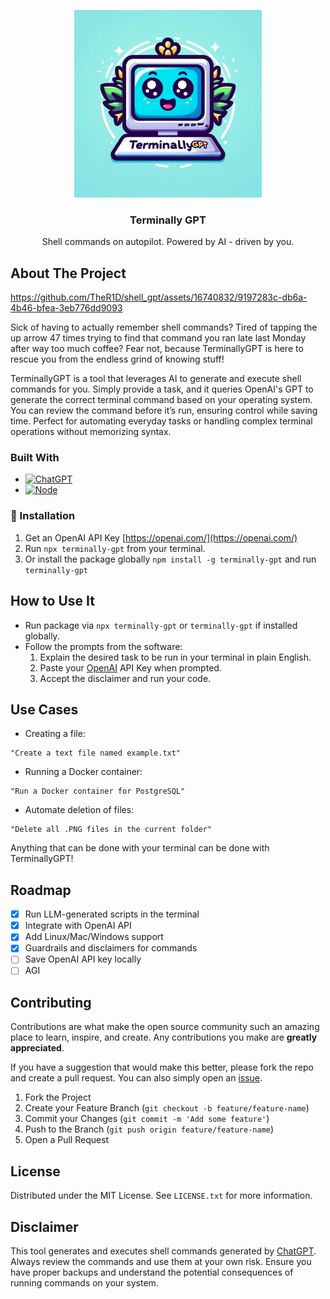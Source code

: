 <a id="readme-top"></a>

<div align="center">
  <a href="https://github.com/oftheheadland/terminal-gpt">
    <img src="https://github.com/oftheheadland/terminal-gpt/raw/master/images/logo.png" alt="Logo" width="300" height="300">
  </a>

  <h3 align="center">Terminally GPT</h3>

  <p align="center">
Shell commands on autopilot. Powered by AI - driven by you. 
  </p>
</div>

## About The Project

https://github.com/TheR1D/shell_gpt/assets/16740832/9197283c-db6a-4b46-bfea-3eb776dd9093

Sick of having to actually remember shell commands? Tired of tapping the up arrow 47 times trying to find that command you ran late last Monday after way too much coffee? Fear not, because TerminallyGPT is here to rescue you from the endless grind of knowing stuff!

TerminallyGPT is a tool that leverages AI to generate and execute shell commands for you. Simply provide a task, and it queries OpenAI's GPT to generate the correct terminal command based on your operating system. You can review the command before it’s run, ensuring control while saving time. Perfect for automating everyday tasks or handling complex terminal operations without memorizing syntax.

### Built With

- [![ChatGPT][gpt]][gpt-url]
- [![Node][node]][node-url]

### 🚀 Installation

1. Get an OpenAI API Key [https://openai.com/](https://openai.com/)
2. Run `npx terminally-gpt` from your terminal.
3. Or install the package globally `npm install -g terminally-gpt` and run `terminally-gpt`

## How to Use It

- Run package via `npx terminally-gpt` or `terminally-gpt` if installed globally.
- Follow the prompts from the software:
  1. Explain the desired task to be run in your terminal in plain English.
  2. Paste your [OpenAI](https://openai.com/) API Key when prompted.
  3. Accept the disclaimer and run your code.

## Use Cases

- Creating a file:

```
"Create a text file named example.txt"
```

- Running a Docker container:

```
"Run a Docker container for PostgreSQL"
```

- Automate deletion of files:

```
"Delete all .PNG files in the current folder"
```

Anything that can be done with your terminal can be done with TerminallyGPT!

## Roadmap

- [x] Run LLM-generated scripts in the terminal
- [x] Integrate with OpenAI API
- [x] Add Linux/Mac/Windows support
- [x] Guardrails and disclaimers for commands
- [ ] Save OpenAI API key locally
- [ ] AGI

## Contributing

Contributions are what make the open source community such an amazing place to learn, inspire, and create. Any contributions you make are **greatly appreciated**.

If you have a suggestion that would make this better, please fork the repo and create a pull request. You can also simply open an [issue](https://github.com/oftheheadland/terminal-gpt/issues).

1. Fork the Project
2. Create your Feature Branch (`git checkout -b feature/feature-name`)
3. Commit your Changes (`git commit -m 'Add some feature'`)
4. Push to the Branch (`git push origin feature/feature-name`)
5. Open a Pull Request

## License

Distributed under the MIT License. See `LICENSE.txt` for more information.

[gpt]: https://img.shields.io/badge/chatGPT-74aa9c?logo=openai&logoColor=white
[node]: https://img.shields.io/badge/node.js-339933?style=for-the-badge&logo=Node.js&logoColor=white
[gpt-url]: https://openai.com/
[node-url]: https://nodejs.org/

## Disclaimer

This tool generates and executes shell commands generated by [ChatGPT](https://openai.com/). Always review the commands and use them at your own risk. Ensure you have proper backups and understand the potential consequences of running commands on your system.
